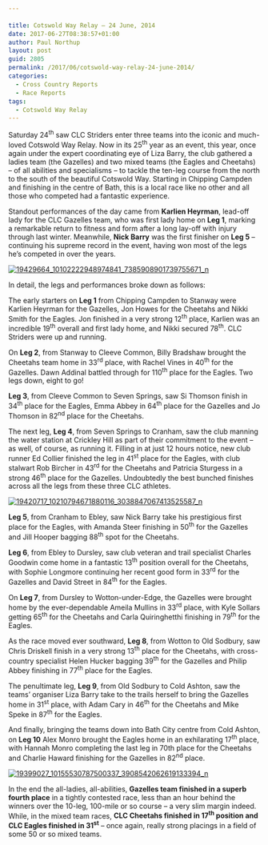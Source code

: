 ```yaml
---

title: Cotswold Way Relay – 24 June, 2014
date: 2017-06-27T08:38:57+01:00
author: Paul Northup
layout: post
guid: 2805
permalink: /2017/06/cotswold-way-relay-24-june-2014/
categories:
  - Cross Country Reports
  - Race Reports
tags:
  - Cotswold Way Relay
---
```

Saturday 24<sup>th</sup> saw CLC Striders enter three teams into the iconic and much-loved Cotswold Way Relay. Now in its 25<sup>th</sup> year as an event, this year, once again under the expert coordinating eye of Liza Barry, the club gathered a ladies team (the Gazelles) and two mixed teams (the Eagles and Cheetahs) – of all abilities and specialisms – to tackle the ten-leg course from the north to the south of the beautiful Cotswold Way. Starting in Chipping Campden and finishing in the centre of Bath, this is a local race like no other and all those who competed had a fantastic experience.

Standout performances of the day came from **Karlien Heyrman**, lead-off lady for the CLC Gazelles team, who was first lady home on **Leg 1**, marking a remarkable return to fitness and form after a long lay-off with injury through last winter. Meanwhile, **Nick Barry** was the first finisher on **Leg 5** – continuing his supreme record in the event, having won most of the legs he’s competed in over the years.

[<img class="alignnone size-medium wp-image-2806" src="/Images/2017/06/19429664_10102222948974841_7385908901739755671_n-225x300.jpg" alt="19429664_10102222948974841_7385908901739755671_n" width="225" height="300" srcset="/Images/2017/06/19429664_10102222948974841_7385908901739755671_n-225x300.jpg 225w, /Images/2017/06/19429664_10102222948974841_7385908901739755671_n.jpg 720w" sizes="(max-width: 225px) 100vw, 225px" />](/Images/2017/06/19429664_10102222948974841_7385908901739755671_n.jpg)

In detail, the legs and performances broke down as follows:

The early starters on **Leg 1** from Chipping Campden to Stanway were Karlien Heyrman for the Gazelles, Jon Howes for the Cheetahs and Nikki Smith for the Eagles. Jon finished in a very strong 12<sup>th</sup> place, Karlien was an incredible 19<sup>th</sup> overall and first lady home, and Nikki secured 78<sup>th</sup>. CLC Striders were up and running.

On **Leg 2**, from Stanway to Cleeve Common, Billy Bradshaw brought the Cheetahs team home in 33<sup>rd</sup> place, with Rachel Vines in 40<sup>th</sup> for the Gazelles. Dawn Addinal battled through for 110<sup>th</sup> place for the Eagles. Two legs down, eight to go!

**Leg 3**, from Cleeve Common to Seven Springs, saw Si Thomson finish in 34<sup>th</sup> place for the Eagles, Emma Abbey in 64<sup>th</sup> place for the Gazelles and Jo Thomson in 82<sup>nd</sup> place for the Cheetahs.

The next leg, **Leg 4**, from Seven Springs to Cranham, saw the club manning the water station at Crickley Hill as part of their commitment to the event – as well, of course, as running it. Filling in at just 12 hours notice, new club runner Ed Collier finished the leg in 41<sup>st</sup> place for the Eagles, with club stalwart Rob Bircher in 43<sup>rd</sup> for the Cheetahs and Patricia Sturgess in a strong 46<sup>th</sup> place for the Gazelles. Undoubtedly the best bunched finishes across all the legs from these three CLC athletes.

[<img class="alignnone size-medium wp-image-2807" src="/Images/2017/06/19420717_10210794671880116_3038847067413525587_n-225x300.jpg" alt="19420717_10210794671880116_3038847067413525587_n" width="225" height="300" srcset="/Images/2017/06/19420717_10210794671880116_3038847067413525587_n-225x300.jpg 225w, /Images/2017/06/19420717_10210794671880116_3038847067413525587_n.jpg 720w" sizes="(max-width: 225px) 100vw, 225px" />](/Images/2017/06/19420717_10210794671880116_3038847067413525587_n.jpg)

**Leg 5**, from Cranham to Ebley, saw Nick Barry take his prestigious first place for the Eagles, with Amanda Steer finishing in 50<sup>th</sup> for the Gazelles and Jill Hooper bagging 88<sup>th</sup> spot for the Cheetahs.

**Leg 6**, from Ebley to Dursley, saw club veteran and trail specialist Charles Goodwin come home in a fantastic 13<sup>th</sup> position overall for the Cheetahs, with Sophie Longmore continuing her recent good form in 33<sup>rd</sup> for the Gazelles and David Street in 84<sup>th</sup> for the Eagles.

On **Leg 7**, from Dursley to Wotton-under-Edge, the Gazelles were brought home by the ever-dependable Ameila Mullins in 33<sup>rd</sup> place, with Kyle Sollars getting 65<sup>th</sup> for the Cheetahs and Carla Quiringhetthi finishing in 79<sup>th</sup> for the Eagles.

As the race moved ever southward, **Leg 8**, from Wotton to Old Sodbury, saw Chris Driskell finish in a very strong 13<sup>th</sup> place for the Cheetahs, with cross-country specialist Helen Hucker bagging 39<sup>th</sup> for the Gazelles and Philip Abbey finishing in 77<sup>th</sup> place for the Eagles.

The penultimate leg, **Leg 9**, from Old Sodbury to Cold Ashton, saw the teams’ organiser Liza Barry take to the trails herself to bring the Gazelles home in 31<sup>st</sup> place, with Adam Cary in 46<sup>th</sup> for the Cheetahs and Mike Speke in 87<sup>th</sup> for the Eagles.

And finally, bringing the teams down into Bath City centre from Cold Ashton, on **Leg 10** Alex Monro brought the Eagles home in an exhilarating 17<sup>th</sup> place, with Hannah Monro completing the last leg in 70th place for the Cheetahs and Charlie Haward finishing for the Gazelles in 82<sup>nd</sup> place.

[<img class="alignnone size-medium wp-image-2808" src="/Images/2017/06/19399027_10155530787500337_3908542062619133394_n-300x225.jpg" alt="19399027_10155530787500337_3908542062619133394_n" width="300" height="225" srcset="/Images/2017/06/19399027_10155530787500337_3908542062619133394_n-300x225.jpg 300w, /Images/2017/06/19399027_10155530787500337_3908542062619133394_n-768x576.jpg 768w, /Images/2017/06/19399027_10155530787500337_3908542062619133394_n.jpg 960w" sizes="(max-width: 300px) 100vw, 300px" />](/Images/2017/06/19399027_10155530787500337_3908542062619133394_n.jpg)

In the end the all-ladies, all-abilities, **Gazelles team finished in a superb fourth place** in a tightly contested race, less than an hour behind the winners over the 10-leg, 100-mile or so course – a very slim margin indeed. While, in the mixed team races, **CLC Cheetahs finished in 17<sup>th</sup> position and CLC Eagles finished in 31<sup>st</sup>** – once again, really strong placings in a field of some 50 or so mixed teams.

&nbsp;